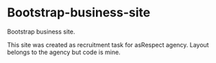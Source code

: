 # Bootstrap-business-site
Bootstrap business site.

This site was created as recruitment task for asRespect agency. Layout belongs to the agency but code is mine.
